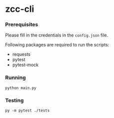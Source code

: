 # zcc-cli
 
### Prerequisites 

Please fill in the credentials in the `config.json` file.

Following packages are required to run the scripts:
- requests
- pytest
- pytest-mock


### Running
`python main.py`

### Testing
`py -m pytest ./tests`
